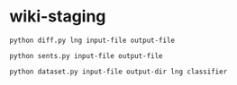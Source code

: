 # wiki-staging
`python diff.py lng input-file output-file`

`python sents.py input-file output-file`

`python dataset.py input-file output-dir lng classifier`
